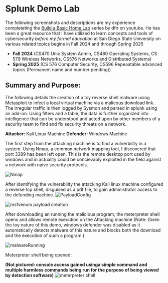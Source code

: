 # Splunk Demo Lab  
The following screenshots and descriptions are my experience completeting the [Build a Basic Home Lab](https://www.youtube.com/watch?v=-8X7Ay4YCoA) series by dfir on youtube.
He has been a great resource that I have utilized to learn concepts and tools of cybersecurity *before my formal education* at San Diego State University on various related topics begins in Fall 2024 and through Spring 2025 
- **Fall 2024** (CS470 Unix System Admin, CS480 Operating Systems, CS 579 Wireless Networks, CS576 Networks and Distributed Systems)
- **Spring 2025** (CS 576 Computer Security, CS596 Repeaatable advanced topics (Permanent name and number pending))

## Summary and Purpose: 
The following details the creation of a toy reverse shell malware using Metasploit to infect a local virtual machine via a malicous download link. The irregular traffic is then logged by Sysmon and parsed in splunk using an add-on. Using filters and a table, the data is further organized into intelligence that can be understood and acted upon by other members of a security team to find and fix security threats on a network.

**Attacker:** Kali Linux Machine
**Defender:** Windows Machine

The first step from the attacking machine is to find a vulnerbility in a system. Using Nmap, a common network mapping tool, I discovered that port 3389 has been left open. This is the remote desktop port used by windows and in actuality could be concievably exploited in the field against a network with naive security protocols.

![Nmap](https://github.com/KellenMurphy60/PersonalRepo/assets/126136167/65e581e0-a1b6-4fa1-8180-284bede8192e)

After identifying the vulnerability the attacking Kali linux machine configured a reverse tcp shell, disguised as a pdf file, to gain administrator access to the defending machine.
![PayloadConfig](https://github.com/KellenMurphy60/PersonalRepo/assets/126136167/08e6e923-482d-4bc1-8502-0b27c6d78716)

![msfvenom payload creation](https://github.com/KellenMurphy60/PersonalRepo/assets/126136167/b1130f14-628a-4a70-88d1-5d65f878e519)

After downloading an running the malicious program, the meterpreter shell opens and allows remote execution on the Attacking machine (Note: Given the toy nature of this demo, windows defender was disabled as it automatically detects malware of this nature and blocks both the download and the execution of such a program.)

![malwareRunning](https://github.com/KellenMurphy60/PersonalRepo/assets/126136167/71ad51b0-a783-4681-b15b-04459228e4b7)

Meterpreter shell being opened: 

**(Not pictured: console access gained usinga simple command and multiple harmless commands being run for the purpose of being viewed by detection software)**
![meterpreter shell](https://github.com/KellenMurphy60/PersonalRepo/assets/126136167/c0254e72-6639-40f1-acc3-6116e2d18157)
